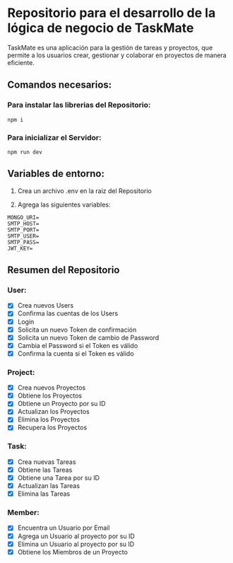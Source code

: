 # Repositorio para el desarrollo de la lógica de negocio de TaskMate
TaskMate es una aplicación para la gestión de tareas y proyectos, que permite a los usuarios crear, gestionar y colaborar en proyectos de manera eficiente.

## Comandos necesarios:

### Para instalar las librerias del Repositorio:

```
npm i
```
### Para inicializar el Servidor:

```
npm run dev
```

## Variables de entorno:

1.  Crea un archivo .env en la raiz del Repositorio

2.  Agrega las siguientes variables:
```
MONGO_URI=
SMTP_HOST=
SMTP_PORT=
SMTP_USER=
SMTP_PASS=
JWT_KEY=
```
 
## Resumen del Repositorio

### User:

- [x] Crea nuevos Users
- [x] Confirma las cuentas de los Users
- [x] Login
- [x] Solicita un nuevo Token de confirmación
- [x] Solicita un nuevo Token de cambio de Password
- [x] Cambia el Password si el Token es válido 
- [x] Confirma la cuenta si el Token es válido

### Project:

- [x] Crea nuevos Proyectos
- [x] Obtiene los Proyectos
- [x] Obtiene un Proyecto por su ID
- [x] Actualizan los Proyectos
- [x] Elimina los Proyectos
- [x] Recupera los Proyectos

### Task:

- [x] Crea nuevas Tareas
- [x] Obtiene las Tareas
- [x] Obtiene una Tarea por su ID
- [x] Actualizan las Tareas
- [x] Elimina las Tareas

### Member:

- [x] Encuentra un Usuario por Email
- [x] Agrega un Usuario al proyecto por su ID
- [x] Elimina un Usuario al proyecto por su ID
- [x] Obtiene los Miembros de un Proyecto
